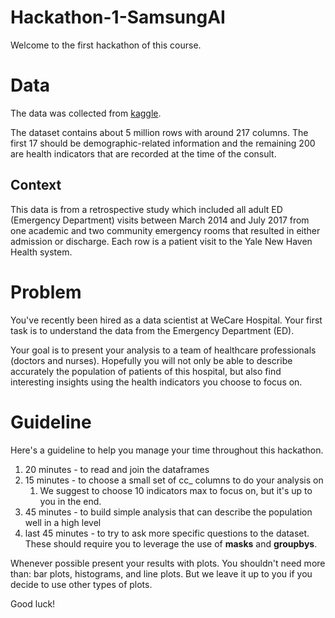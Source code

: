 # Hackathon-1-SamsungAI
 
 Welcome to the first hackathon of this course.

 # Data
 
 The data was collected from [kaggle](https://www.kaggle.com/datasets/maalona/hospital-triage-and-patient-history-data).

 The dataset contains about 5 million rows with around 217 columns. The first 17 should be demographic-related information and the remaining 200 are health indicators that are recorded at the time of the consult.

## Context

This data is from a retrospective study which included all adult ED (Emergency Department) visits between March 2014 and July 2017 from one academic and two community emergency rooms that resulted in either admission or discharge. Each row is a patient visit to the Yale New Haven Health system.

# Problem
You've recently been hired as a data scientist at WeCare Hospital. Your first task is to understand the data from the Emergency Department (ED). 

Your goal is to present your analysis to a team of healthcare professionals (doctors and nurses). Hopefully you will not only be able to describe accurately the population of patients of this hospital, but also find interesting insights using the health indicators you choose to focus on.

# Guideline

Here's a guideline to help you manage your time throughout this hackathon.

1. 20 minutes - to read and join the dataframes
2. 15 minutes - to choose a small set of cc_ columns to do your analysis on
    1. We suggest to choose 10 indicators max to focus on, but it's up to you in the end.
3. 45 minutes - to build simple analysis that can describe the population well in a high level
4. last 45 minutes - to try to ask more specific questions to the dataset. These should require you to leverage the use of **masks** and **groupbys**.

Whenever possible present your results with plots. You shouldn't need more than: bar plots, histograms, and line plots. But we leave it up to you if you decide to use other types of plots.


Good luck!